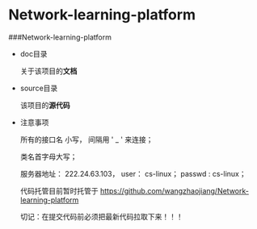 Network-learning-platform
=============


###Network-learning-platform


 - doc目录

	关于该项目的**文档**
	
 - source目录
 
 	该项目的**源代码**
 	 
 - 注意事项

    所有的接口名 小写，  间隔用 ' _ '  来连接；
    
    类名首字母大写；
    
    服务器地址： 222.24.63.103， user： cs-linux； passwd : cs-linux；
    
    代码托管目前暂时托管于 https://github.com/wangzhaojiang/Network-learning-platform
    
    切记：在提交代码前必须把最新代码拉取下来！！！
    
